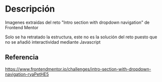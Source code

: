 # Descripción

Imagenes extraidas del reto "Intro section with dropdown navigation" de Frontend Mentor

Solo se ha retratado la estructura, este no es la solución del reto puesto que no se añadió interactividad mediante Javascript

## Referencia

https://www.frontendmentor.io/challenges/intro-section-with-dropdown-navigation-ryaPetHE5